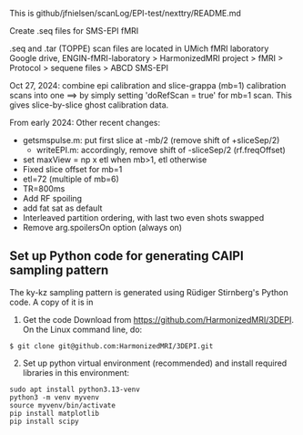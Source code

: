 This is github/jfnielsen/scanLog/EPI-test/nexttry/README.md

Create .seq files for SMS-EPI fMRI

.seq and .tar (TOPPE) scan files are located in 
UMich fMRI laboratory Google drive,
ENGIN-fMRI-laboratory > HarmonizedMRI project > fMRI > Protocol > sequene files > ABCD SMS-EPI

Oct 27, 2024: combine epi calibration and slice-grappa (mb=1) calibration scans into one
 ==> by simply setting 'doRefScan = true' for mb=1 scan. 
 This gives slice-by-slice ghost calibration data.

From early 2024:
Other recent changes:
  * getsmspulse.m: put first slice at -mb/2 (remove shift of +sliceSep/2)
     * writeEPI.m: accordingly, remove shift of -sliceSep/2 (rf.freqOffset)
  * set maxView = np x etl when mb>1, etl otherwise
  * Fixed slice offset for mb=1
  * etl=72 (multiple of mb=6)
  * TR=800ms
  * Add RF spoiling
  * add fat sat as default
  * Interleaved partition ordering, with last two even shots swapped
  * Remove arg.spoilersOn option (always on)

## Set up Python code for generating CAIPI sampling pattern

The ky-kz sampling pattern is generated using Rüdiger Stirnberg's Python code.
A copy of it is in

1. Get the code
Download from 
https://github.com/HarmonizedMRI/3DEPI.
On the Linux command line, do:
```
$ git clone git@github.com:HarmonizedMRI/3DEPI.git
```

2. Set up python virtual environment (recommended) and install required libraries in this environment:
```
sudo apt install python3.13-venv
python3 -m venv myvenv
source myvenv/bin/activate
pip install matplotlib
pip install scipy
```
